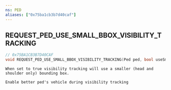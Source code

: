 ```yaml
---
ns: PED
aliases: ["0x75ba1cb3b7d40caf"]
---
```

## REQUEST_PED_USE_SMALL_BBOX_VISIBILITY_TRACKING

```c
// 0x75BA1CB3B7D40CAF
void REQUEST_PED_USE_SMALL_BBOX_VISIBILITY_TRACKING(Ped ped, bool useSmallBox);
```

```
When set to true visibility tracking will use a smaller (head and shoulder only) bounding box.

Enable better ped's vehicle during visibility tracking
```
